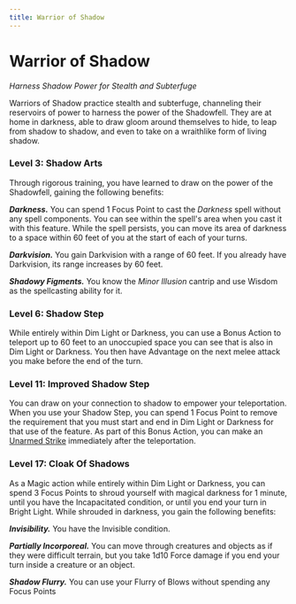 ```yaml
---
title: Warrior of Shadow
---
```


# Warrior of Shadow

*Harness Shadow Power for Stealth and Subterfuge*

Warriors of Shadow practice stealth and subterfuge, channeling their reservoirs of power to harness the power of the Shadowfell. They are at home in darkness, able to draw gloom around themselves to hide, to leap from shadow to shadow, and even to take on a wraithlike form of living shadow.

### Level 3: Shadow Arts

Through rigorous training, you have learned to draw on the power of the Shadowfell, gaining the following benefits:

***Darkness.*** You can spend 1 Focus Point to cast the *Darkness* spell without any spell components. You can see within the spell's area when you cast it with this feature. While the spell persists, you can move its area of darkness to a space within 60 feet of you at the start of each of your turns.

***Darkvision.*** You gain Darkvision with a range of 60 feet. If you already have Darkvision, its range increases by 60 feet.

***Shadowy Figments.*** You know the *Minor Illusion* cantrip and use Wisdom as the spellcasting ability for it.

### Level 6: Shadow Step

While entirely within Dim Light or Darkness, you can use a Bonus Action to teleport up to 60 feet to an unoccupied space you can see that is also in Dim Light or Darkness. You then have Advantage on the next melee attack you make before the end of the turn.

### Level 11: Improved Shadow Step

You can draw on your connection to shadow to empower your teleportation. When you use your Shadow Step, you can spend 1 Focus Point to remove the requirement that you must start and end in Dim Light or Darkness for that use of the feature. As part of this Bonus Action, you can make an [Unarmed Strike] immediately after the teleportation.

### Level 17: Cloak Of Shadows

As a Magic action while entirely within Dim Light or Darkness, you can spend 3 Focus Points to shroud yourself with magical darkness for 1 minute, until you have the Incapacitated condition, or until you end your turn in Bright Light. While shrouded in darkness, you gain the following benefits:

***Invisibility.*** You have the Invisible condition.

***Partially Incorporeal.*** You can move through creatures and objects as if they were difficult terrain, but you take 1d10 Force damage if you end your turn inside a creature or an object.

***Shadow Flurry.*** You can use your Flurry of Blows without spending any Focus Points

[Unarmed Strike]: ../../gameplay/phb/action.md#unarmed-strike